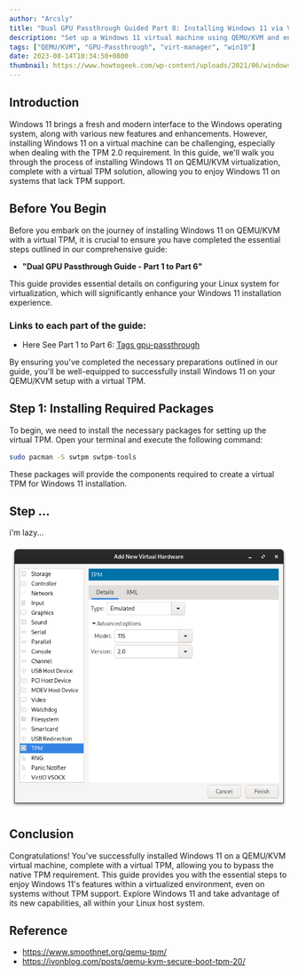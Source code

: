 ```yaml
---
author: "Arcsly"
title: "Dual GPU Passthrough Guided Part 8: Installing Windows 11 via Virtual TPM"
description: "Set up a Windows 11 virtual machine using QEMU/KVM and enable a virtual Trusted Platform Module (TPM) for successful installation, even on systems without native TPM support."
tags: ["QEMU/KVM", "GPU-Passthrough", "virt-manager", "win10"]
date: 2023-08-14T10:34:50+0800
thumbnail: https://www.howtogeek.com/wp-content/uploads/2021/06/windows_11_generic_hero_1.jpg?height=200p&trim=2,2,2,2
---
```


## Introduction

Windows 11 brings a fresh and modern interface to the Windows operating system, along with various new features and enhancements. However, installing Windows 11 on a virtual machine can be challenging, especially when dealing with the TPM 2.0 requirement. In this guide, we'll walk you through the process of installing Windows 11 on QEMU/KVM virtualization, complete with a virtual TPM solution, allowing you to enjoy Windows 11 on systems that lack TPM support.

## Before You Begin

Before you embark on the journey of installing Windows 11 on QEMU/KVM with a virtual TPM, it is crucial to ensure you have completed the essential steps outlined in our comprehensive guide: 

- **"Dual GPU Passthrough Guide - Part 1 to Part 6"**

This guide provides essential details on configuring your Linux system for virtualization, which will significantly enhance your Windows 11 installation experience.

### Links to each part of the guide:

- Here See Part 1 to Part 6:  [Tags gpu-passthrough](/en/tags/gpu-passthrough/)

By ensuring you've completed the necessary preparations outlined in our guide, you'll be well-equipped to successfully install Windows 11 on your QEMU/KVM setup with a virtual TPM.

## Step 1: Installing Required Packages

To begin, we need to install the necessary packages for setting up the virtual TPM. Open your terminal and execute the following command:

```bash
sudo pacman -S swtpm swtpm-tools
```

These packages will provide the components required to create a virtual TPM for Windows 11 installation.

## Step ...

i'm lazy...

![TLS tpm](./tls-tpm.png)

## Conclusion

Congratulations! You've successfully installed Windows 11 on a QEMU/KVM virtual machine, complete with a virtual TPM, allowing you to bypass the native TPM requirement. This guide provides you with the essential steps to enjoy Windows 11's features within a virtualized environment, even on systems without TPM support. Explore Windows 11 and take advantage of its new capabilities, all within your Linux host system.

## Reference

- https://www.smoothnet.org/qemu-tpm/
- https://ivonblog.com/posts/qemu-kvm-secure-boot-tpm-20/
